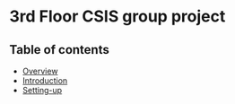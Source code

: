 # 3rd Floor CSIS group project
## Table of contents
- [Overview]()
- [Introduction]()
- [Setting-up]()
